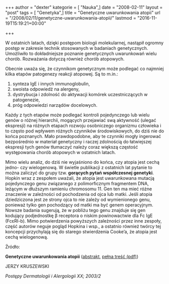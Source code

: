 +++
author = "dexter"
kategorie = [ "Nauka",]
date = "2008-02-11"
layout = "post"
tags = [ "Genetyka",]
title = "Genetyczne uwarunkowania atopii"
url = "/2008/02/11/genetyczne-uwarunkowania-atopii/"
lastmod = "2016-11-19T15:19:21+00:00"

+++

W ostatnich latach, dzięki postępom biologii molekularnej, nastąpił ogromny postęp w zakresie technik stosowanych w badaniach genetycznych. Umożliwiło to dokładniejsze poznanie genetycznych uwarunkowań wielu chorób. Rozważania dotyczą również chorób atopowych.

Obecnie uważa się, że czynnikom genetycznym może podlegać co najmniej kilka etapów patogenezy reakcji atopowej. Są to m.in.:

  1. synteza IgE i innych immunoglobulin,
  2. swoista odpowiedź na alergeny,
  3. dystrybucja i zdolność do aktywacji komórek uczestniczących w patogenezie,
  4. próg odpowiedzi narządów docelowych.

Każdy z tych etapów może podlegać kontroli pojedynczego lub wielu genów o różnej hierarchii, mogących przejawiać swą aktywność (ulegać ekspresji) na różnych etapach rozwoju osobniczego organizmu człowieka i to często pod wpływem różnych czynników środowiskowych, do dziś nie do końca poznanych. Mało prawdopodobne, aby te czynniki mogły ingerować bezpośrednio w materiał genetyczny i raczej zdolnością do łatwiejszej ekspresji tych genów tłumaczyć należy coraz większą częstość występowania chorób atopowych w ostatnich latach.

Mimo wielu analiz, do dziś nie wyjaśniono do końca, czy atopia jest cechą jedno- czy wielogenową. W świetle publikacji z ostatnich lat pytanie to można zaliczyć do grupy tzw. **gorących pytań współczesnej genetyki**. Hopkin wraz z zespołem uważali, że atopia jest uwarunkowana mutacją pojedynczego genu związanego z polimorficznym fragmentem DNA, leżącym w dłuższym ramieniu chromosomu 11. Gen ten ma mieć różne znaczenie w zależności od pochodzenia od ojca lub matki. Jeśli atopia dziedziczona jest ze strony ojca to nie zależy od wymienionego genu, ponieważ tylko gen pochodzący od matki ma być genem operacyjnym. Nowsze badania sugerują, że w pobliżu tego genu znajduje się gen kodujący podjednostkę β receptora o niskim powinowactwie dla Fc IgE (FcεRI-b). Mimo potwierdzenia powyższych zależności przez inne zespoły, część autorów neguje pogląd Hopkina i wsp., a ostatnio również twórcy tej koncepcji przychylają się do starego stwierdzenia Cooke’a, że atopia jest cechą wielogenową.

Źródło:
  
**Genetyczne uwarunkowania atopii** ([abstrakt][1], [pełna treść (pdf)][2])
  
JERZY KRUSZEWSKI
  
_Postępy Dermatologii i Alergologii XX; 2003/2_

 [1]: http://termedia.pl/magazine.php?magazine_id=7&article_id=2103&magazine_subpage=ABSTRACT
 [2]: http://termedia.pl/showpdf.php?article_id=2103&filename=Genetyczne.pdf&priority=1